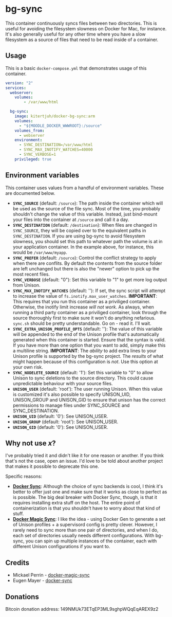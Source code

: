 # bg-sync

This container continuously syncs files between two directories. This is useful
for avoiding the filesystem slowness on Docker for Mac, for instance. It's also
generally useful for any other time where you have a slow filesystem as a source
of files that need to be read inside of a container.

## Usage

This is a basic `docker-compose.yml` that demonstrates usage of this container.

```yaml
version: "2"
services:
  webserver:
    volumes:
        - /var/www/html

  bg-sync:
    image: kitertjuh/docker-bg-sync:arm
    volumes:
      - "${MOODLE_DOCKER_WWWROOT}:/source"
    volumes_from:
      - webserver
    environment:
      - SYNC_DESTINATION=/var/www/html
      - SYNC_MAX_INOTIFY_WATCHES=40000
      - SYNC_VERBOSE=1
    privileged: true
```

## Environment variables

This container uses values from a handful of environment variables. These are
documented below.

  * **`SYNC_SOURCE`** (default: `/source`): The path inside the container which
    will be used as the source of the file sync. Most of the time, you probably
    shouldn't change the value of this variable. Instead, just bind-mount your
    files into the container at `/source` and call it a day.
  * **`SYNC_DESTINATION`** (default: `/destination`): When files are changed in
    `SYNC_SOURCE`, they will be copied over to the equivalent paths in `SYNC_DESTINATION`.
    If you are using bg-sync to avoid filesystem slowness, you should set this
    path to whatever path the volume is at in your application container. In the
    example above, for instance, this would be `/var/www/myapp`.
  * **`SYNC_PREFER`** (default: `/source`): Control the conflict strategy to apply
    when there are conflits. By default the contents from the source folder are
    left unchanged but there is also the "newer" option to pick up the most
    recent files.
  * **`SYNC_VERBOSE`** (default: "0"): Set this variable to "1" to get more log
    output from Unison.
  * **`SYNC_MAX_INOTIFY_WATCHES`** (default: ''): If set, the sync script will
    attempt to increase the value of `fs.inotify.max_user_watches`. **IMPORTANT**:
    This requires that you run this container as a priviliged container. Otherwise,
    the inotify limit increase *will not work*. As always, when running a third
    party container as a priviliged container, look through the source thoroughly
    first to make sure it won't do anything nefarious. `sync.sh` should be pretty
    understandable. Go on - read it. I'll wait.
  * **`SYNC_EXTRA_UNISON_PROFILE_OPTS`** (default: ''): The value of this variable
    will be appended to the end of the Unison profile that's automatically generated
    when this container is started. Ensure that the syntax is valid. If you have
    more than one option that you want to add, simply make this a multiline string.
    **IMPORTANT**: The *ability* to add extra lines to your Unison profile is
    supported by the bg-sync project. The *results* of what might happen because
    of this configuration is *not*. Use this option at your own risk.
  * **`SYNC_NODELETE_SOURCE`** (default: '1'): Set this variable to "0" to allow
    Unison to sync deletions to the source directory. This could cause unpredictable
    behaviour with your source files.
  * **`UNISON_USER`** (default: 'root'): The user running Unison. When this value
    is customized it's also possible to specify UNISON_UID, UNISON_GROUP and
    UNISON_GID to ensure that unison has the correct permissions to manage files
    under SYNC_SOURCE and SYNC_DESTINATION.
  * **`UNISON_UID`** (default: '0'): See UNISON_USER.
  * **`UNISON_GROUP`** (default: 'root'): See UNISON_USER.
  * **`UNISON_GID`** (default: '0'): See UNISON_USER.

## Why not use *x*?

I've probably tried it and didn't like it for one reason or another. If you think
that's not the case, open an issue. I'd love to be told about another project that
makes it possible to deprecate this one.

Specific reasons:

* **[Docker Sync](https://github.com/eugenmayer/docker-sync)**: Although the choice
  of sync backends is cool, I think it's better to offer just one and make sure
  that it works as close to perfect as is possible. The big deal breaker with
  Docker Sync, though, is that it requires installing extra stuff on the host.
  The entire point of containerization is that you shouldn't have to worry about
  that kind of stuff.
* **[Docker Magic Sync](https://github.com/mickaelperrin/docker-magic-sync)**:
  I like the idea - using Docker Gen to generate a set of Unison profiles + a
  supervisord config is pretty clever. However, I rarely need to sync more than
  one pair of directories, and when I do, each set of directories usually needs
  different configurations. With bg-sync, you can spin up multiple instances of
  the container, each with different Unison configurations if you want to.


## Credits

* Mickael Perrin - [docker-magic-sync](https://github.com/mickaelperrin/docker-magic-sync)
* Eugen Mayer - [docker-sync](https://github.com/eugenmayer/docker-sync)

## Donations

Bitcoin donation address: 149NMUk73ETqEP3ML9sghpWQqEqAREX9z2
